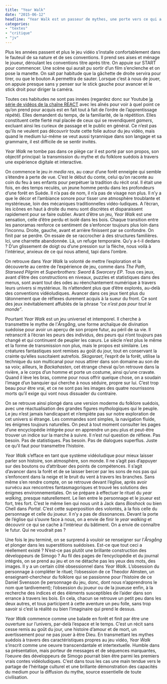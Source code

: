 ```yaml
---
title: "Year Walk"
date: "2015-06-12"
headline: "Year Walk est un passeur de mythes, une porte vers ce qui a été oublié et qui n’aurait pas dû l’être, une renaissance du conte dans l’ère digitale."
categories:
- "textes"
- "critique"
- "jv"
---
```


<script>
  import AlerteVieux from '$lib/components/AlerteVieux.svelte'
</script>

<AlerteVieux/>

Plus les années passent et plus le jeu vidéo s’installe confortablement dans le fauteuil de sa nature et de ses conventions. Il prend ses aises et ménage le joueur, déroulant les conventions titre après titre. On appuie sur START pour commencer. Une scène qui aurait pu sortir d’un film s’enclenche et on pose la manette. On sait par habitude que la gâchette de droite servira pour tirer, ou que le bouton A permettra de sauter. Lorsque c’est à nous de jouer, on appuie presque sans y penser sur le stick gauche pour avancer et le stick droit pour diriger la caméra.

Toutes ces habitudes ne sont pas innées (regardez donc sur Youtube [la série de vidéos de la chaîne REACT](https://www.youtube.com/watch?v=3qliiS9Od6c) avec les aînés pour voir à quel point ce qu’on prend pour acquis est en fait tout à fait de l’ordre de l’apprentissage répété). Elles demandent du temps, de la familiarité, de la répétition. Elles constituent cette fierté mal placée de ceux qui se revendiquent _gamers_, excluant ainsi les curieux de passage et le public en général. Ce n’est pas qu’ils ne veulent pas découvrir toute cette folie autour du jeu vidéo, mais quand le medium lui-même se veut aussi tyrannique dans son langage et sa grammaire, il est difficile de se sentir invités.

_Year Walk_ ne tombe pas dans ce piège car il est porté par son propos, son objectif principal: la transmission du mythe et du folklore suédois à travers une expérience digitale et interactive.

On commence le jeu _in media res_, au cœur d’une forêt enneigée qui semble s’étendre à perte de vue. C’est le début du conte, celui qu’on raconte au coin du feu à ses enfants pour perpétuer la tradition du récit oral. Il était une fois, en des temps reculés, un jeune homme perdu dans les profondeurs d’une forêt en Suède. Il n’a pas de nom, il n’a pas de visage non plus. Il n’y a que le décor et l’ambiance sonore pour tisser une atmosphère troublante et mystérieuse, loin des mécaniques traditionnelles vidéo-ludiques. A l’écran, les icônes en haut à droite du menu sont discrètes et disparaissent rapidement pour se faire oublier. Avant d’être un jeu, _Year Walk_ est une sensation, celle d’être perdu et isolé dans les bois. Chaque transition entre les panoramas renforce ce sentiment de s’enfoncer toujours plus loin dans l’inconnu. Droite, gauche, avant et arrière finissent par se confondre. On finit par se perdre. On essaie de se raccrocher à des structures familières. Ici, une charrette abandonnée. Là, un refuge temporaire. Qu’y a-t-il dedans ? D’un glissement de doigt ou d’une pression sur la flèche, nous voilà à l’intérieur, anxieux de ce qui nous attend, tapi dans l’ombre.

On retrouve dans _Year Walk_ la volonté de mettre l’exploration et la découverte au centre de l’expérience de jeu, comme dans _The Path_, _Starseed Pilgrim_ et _Superbrothers: Sword & Sworcery EP_. Tous ces jeux, avant d’être des constructions en niveaux, puzzles et statistiques dans des menus, sont avant tout des odes au réenchantement numérique à travers leurs univers si mystérieux. Ils n’attendent plus que d’être explorés, au-delà des conventions vidéoludiques. Avancer dans ces jeux tient plus du tâtonnement que de réflexes durement acquis à la sueur du front. Ce sont des jeux inévitablement affublés de la phrase _“ce n’est pas pour tout le monde”_.

Pourtant _Year Walk_ est un jeu universel et intemporel. Il cherche à transmettre le mythe de l’_Årsgång_, une forme archaïque de divination suédoise pour avoir un aperçu de son propre futur, au péril de sa vie. Il retranscrit à l’écran les peurs des individus, des peurs qui n’ont toujours pas changé et qui continuent de peupler les cœurs. Le siècle n’est plus le même et la forme de transmission non plus, mais le propos est similaire. Les créatures fantastiques sont remises au goût du jour, tout en conservant la crainte qu’elles suscitaient autrefois. _Skogsraet_, l’esprit de la forêt, utilise la technique du son multicanal pour nous attirer dans son domaine au son de sa voix; ailleurs, le _Backahasten_, cet étrange cheval qu’on retrouve dans la rivière, a le corps d’un homme et porte un costume, ainsi qu’une cravate. Quand il lève les bras, comme pour nous offrir quelque chose, on a soudain l’image d’un banquier qui cherche à nous séduire, propre sur lui. C’est trop beau pour être vrai, et ce ne sont pas les images des quatre nourrissons morts qu’il exige qui vont nous dissuader du contraire.

On se retrouve ainsi plongé dans une version moderne du folklore suédois, avec une réactualisation des grandes figures mythologiques qui le peuple. Le jeu n’est jamais handicapant et n’empiète pas sur notre exploration de cet univers si étrange. Les commandes sont simples, la navigation fluide, les énigmes toujours naturelles. On peut à tout moment consulter les pages d’une encyclopédie intégrée pour en apprendre un peu plus et peut-être trouver un indice sur la marche à suivre. Il n’est nul question de réflexe. Pas besoin. Pas de statistiques. Pas besoin. Pas de dialogues superflus. Juste ce qu’il faut pour transmettre l’histoire.

_Year Walk_ s’efface en tant que système vidéoludique pour mieux laisser parler son histoire, son atmosphère, son monde. Il ne s’agit pas d’appuyer sur des boutons ou d’attribuer des points de compétences. Il s’agit d’avancer dans la forêt et de se laisser bercer par les sons de nos pas qui s’enfoncent dans la neige et le bruit du vent à travers les branches. Sans même s’en rendre compte, on se retrouve devant l’église, après avoir survécu aux rencontres fantasmagoriques et trouvé les solutions des énigmes environnementales. On se prépare à effectuer le rituel du _year walking_, presque naturellement. Le lien entre le personnage et le joueur est fort, très fort. C’est le même lien qui nous unit à Jack dans _Bioshock_ ou bien Chell dans _Portal_. C’est cette superposition des volontés, à la fois celle du personnage et celle du joueur. Il n’y a pas de dissonances. Devant la porte de l’église qui s’ouvre face à nous, on a envie de finir le _year walking_ et découvrir ce qui se cache à l’intérieur du bâtiment. On a envie de connaître le futur. Qui ne voudrait pas ?

Une fois le jeu terminé, on se surprend à vouloir se renseigner sur l’_Årsgång_ et plonger dans les superstitions suédoises. Est-ce que tout ceci a réellement existé ? N’est-ce pas plutôt une brillante construction des développeurs de Simogo ? Au fil des pages de l’encyclopédie et du journal intégrés, on se prend au jeu et on ne détache pas les yeux des mots, des images. Il y a un certain côté obsessionnel dans _Year Walk_. L’obsession du personnage à compléter le rituel; l’obsession de ce Theodor Almsten, un enseignant-chercheur du folklore qui se passionne pour l’histoire de ce Daniel Svensson (le personnage du jeu, donc, dont nous n’apprendrons le nom que tardivement); l’obsession du joueur ou de la joueuse enfin, à la recherche des indices et des éléments susceptibles de l’aider dans son errance à travers les bois. En cela, chacun se retrouve un petit peu dans les deux autres, et tous participent à cette aventure un peu folle, sans trop savoir si c’est la réalité ou bien l’imaginaire qui prend le dessus.

_Year Walk_ commence comme une balade en forêt et finit par être une ouverture sur l’univers, par-delà l’espace et le temps. C’est un récit sans cesse remis au goût du jour, une histoire d’amour et de mort, un avertissement pour ne pas jouer à être Dieu. En transmettant les mythes suédois à travers des caractéristiques propres au jeu vidéo, _Year Walk_ s’inscrit comme une oeuvre transcendantale et intertextuelle. Humble dans sa présentation, mais porteur de messages et de séquences marquantes, l’oeuvre des développeurs de Simogo pourrait bien être parmi les premiers vrais contes vidéoludiques. C’est dans tous les cas une main tendue vers le partage de l’héritage culturel et une brillante démonstration des capacités du medium pour la diffusion du mythe, source essentielle de toute civilisation.
